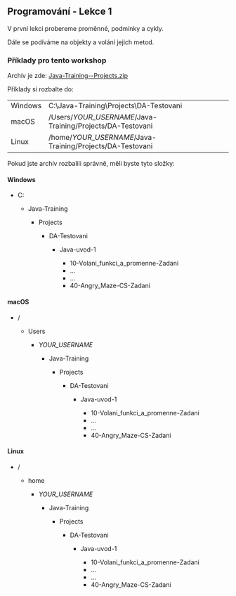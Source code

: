 ---
---
Programování - Lekce 1
----------------------

V první lekci probereme proměnné, podmínky a cykly.

Dále se podíváme na objekty a volání jejich metod.



### Příklady pro tento workshop

Archív je zde:
[Java-Training--Projects.zip](/data/2021-jaro/da-java-brno/Java-Training--Projects.zip)


Příklady si rozbalte do:

<table class="column-1-right-align">
    <tr>
        <td>Windows</td>
        <td>C:\Java-Training\Projects\DA-Testovani</td>
    </tr>
    <tr>
        <td>macOS</td>
        <td>/Users/<i>YOUR_USERNAME</i>/Java-Training/Projects/DA-Testovani</td>
    </tr>
    <tr>
        <td>Linux</td>
        <td>/home/<i>YOUR_USERNAME</i>/Java-Training/Projects/DA-Testovani</td>
    </tr>
</table>


Pokud jste archív rozbalili správně, měli byste tyto složky:

#### Windows

<ul class="filesystem-tree">
    <li>C:</li>
    <ul>
        <li>Java-Training</li>
        <ul>
            <li>Projects</li>
            <ul>
                <li>DA-Testovani</li>
                <ul>
                    <li>Java-uvod-1</li>
                    <ul>
                        <li>10-Volani_funkci_a_promenne-Zadani</li>
                        <li>...</li>
                        <li>...</li>
                        <li>40-Angry_Maze-CS-Zadani</li>
                    </ul>
                </ul>
            </ul>
        </ul>
    </ul>
</ul>


#### macOS

<ul class="filesystem-tree">
    <li>/</li>
    <ul>
        <li>Users</li>
        <ul>
            <li><i>YOUR_USERNAME</i></li>
            <ul>
                <li>Java-Training</li>
                <ul>
                    <li>Projects</li>
                    <ul>
                        <li>DA-Testovani</li>
                        <ul>
                            <li>Java-uvod-1</li>
                            <ul>
                                <li>10-Volani_funkci_a_promenne-Zadani</li>
                                <li>...</li>
                                <li>...</li>
                                <li>40-Angry_Maze-CS-Zadani</li>
                            </ul>
                        </ul>
                    </ul>
                </ul>
            </ul>
        </ul>
    </ul>
</ul>


#### Linux

<ul class="filesystem-tree">
    <li>/</li>
    <ul>
        <li>home</li>
        <ul>
            <li><i>YOUR_USERNAME</i></li>
            <ul>
                <li>Java-Training</li>
                <ul>
                    <li>Projects</li>
                    <ul>
                        <li>DA-Testovani</li>
                        <ul>
                            <li>Java-uvod-1</li>
                            <ul>
                                <li>10-Volani_funkci_a_promenne-Zadani</li>
                                <li>...</li>
                                <li>...</li>
                                <li>40-Angry_Maze-CS-Zadani</li>
                            </ul>
                        </ul>
                    </ul>
                </ul>
            </ul>
        </ul>
    </ul>
</ul>
